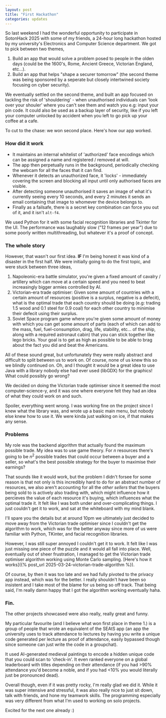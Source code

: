 ```yaml
---
layout: post
title: "First Hackathon"
categories: updates
---
```


So last weekend I had the wonderful opportunity to participate in SotonHack 2025 with some of my friends, a 24-hour long hackathon hosted by my university's Electronics and Computer Science department. We got to pick between two themes,

1. Build an app that would solve a problem posed to people in the olden days (could be the 1600's, Rome, Ancient Greece, Victorian England, etc...).
2. Build an app that helps "shape a securer tomorrow" (the second theme was being sponsored by a seperate but closely intertwined society focusing on cyber security).

We eventually settled on the second theme, and built an app focused on tackling the risk of 'shouldering' - when unauthorised individuals can 'look over your shouler' where you can't see them and watch you e.g: input your pin code. It could also be used as a backup layer of security, like if you left your computer unlocked by accident when you left to go pick up your coffee at a cafe.

To cut to the chase: we won second place. Here's how our app worked.

### How did it work

- It maintains an internal whitelist of 'authorized' face encodings which can be assigned a name and registered / removed at will.
- The app then perpetually runs in the background, periodically checking the webcam for all the faces that it can find.
- Whenever it detects an unauthorized face, it 'locks' - immediately covering the screen and blocking all input until only authorised faces are visible.
- After detecting someone unauthorised it saves an image of what it's currently seeing every 10 seconds, and every 2 minutes it sends an email containing that image to whomever the device belongs to.
- Finally as a failsafe, there is a secret key combination can force you out of it, and it isn't `alt-f4`.

We used Python for it with some facial recognition libraries and Tkinter for the UI. The performance was laughably slow ("12 frames per year") due to some poorly written multithreading, but whatever it's a proof of concept.

### The whole story

However, that wasn't our first idea. **IF** I'm being honest it was kind of a disaster in the first half. We were initially going to do the first topic, and were stuck between three ideas,

1. Napoleonic-era battle simulator, you're given a fixed amount of cavalry / artillery which can move at a certain speed and you need to beat increasingly bigger armies controlled by AI.
2. Victorian-era trade optimiser: Given some amount of countries with a certain amount of resources (positive is a surplus, negative is a defecit), what is the optimal trade that each country should be doing (e.g: trading 1.5 wood and 0.1 steel for 0.9 coal) for each other country to minimise their defecit using their surplus.
3. Soviet Space program game where you're given some amount of money with which you can get some amount of parts (each of which can add to the mass, fuel, fuel-consumption, drag, life, stability, etc... of the ship, along with a required astronaut cabin) that you can stick together like lego bricks. Your goal is to get as high as possible to be able to brag about the fact you did and beat the Americans.

All of these sound great, but unfortunately they were really abstract and difficult to split between us to work on. Of course, none of us knew this so we blindly continued on. Oh, and I thought it would be a great idea to use Java with a library nobody else had ever used (libGDX) for the graphics! What could possibly go wrong?

We decided on doing the Victorian trade optimiser since it seemed the most computer-science-y, and it was one where everyone felt they had an idea of what they could work on and such.

Spoiler, everything went wrong. I was working fine on the project since I knew what the library was, and wrote up a basic main menu, but nobody else knew how to use it. We were kinda just walking on ice, if that makes any sense.

### Problems

My role was the backend algorithm that actually found the maximum possible trade. My idea was to use game theory. For $n$ resources there's going to be $n^2$ possible trades that could occur between a buyer and a seller, so what's the best possible strategy for the buyer to maximise their earnings?

That sounds like it would work, but the problem I didn't forsee for some reason is that not only is this incredibly hard to do for an abstract number of resources, we also aren't accounting for all the *other sellers* that the buyers being sold to is actively also trading with, which might influence how it percieves the value of each resource it's buying, which influences what the optimal trade it. It felt like I was both under and over-complicating things. I just couldn't get it to work, and sat at the whiteboard with my mind blank.

I'll spare you the details but at around 10pm we ultimately just decided to move away from the Victorian trade optimiser since I couldn't get the algorithm to work, which was for the better anyway since more of us were familiar with Python, TKinter, and facial recognition libraries.

However, I was still super annoyed I couldn't get it to work. It felt like I was just missing one piece of the puzzle and it would all fall into place. Well, eventually out of sheer frustration, I managed to get the Victorian trade optimiser algorithm working using Monte Carlo sampling. [Here's how it works]({% post_url 2025-03-24-victorian-trade-algorithm %}).

Of course, by then it was too late and we had fully pivoted to the privacy app instead, which was for the better. I really shouldn't have been so insistent and I take most of the blame for us being so off track. That being said, I'm really damn happy that I got the algorithm working eventually haha.

### Fin.

The other projects showcased were also really, really great and funny.

My particular favourite (and I believe what won first place in theme 1.) is a group of people that wrote an equivalent of the SEAtS app (an app the university uses to track attendance to lectures by having you write a unique code generated per lecture as proof of attendance, easily bypassed though since someone can just write the code in a groupchat).

It used AI-generated medieval paintings to encode a hidden unique code that you could scan to 'check-in'. It even ranked everyone on a global leaderboard with titles depending on their attendance (if you had >90% attendance you'd become a noble, and if you had <10% you would literally just be pronounced dead).

Overall though, even if it was pretty rocky, I'm really glad we did it. While it was super intensive and stressful, it was also really nice to just sit down, talk with friends, and hone my teamwork skills. The programming especially was very different from what I'm used to working on solo projects.

Excited for the next one already :)

